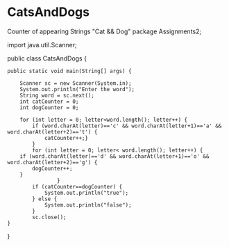 # CatsAndDogs
Counter of appearing Strings "Cat &amp;&amp; Dog"
package Assignments2;

import java.util.Scanner;

public class CatsAndDogs {

	public static void main(String[] args) {
		
		Scanner sc = new Scanner(System.in);
        System.out.println("Enter the word");
		String word = sc.next();
		int catCounter = 0;
		int dogCounter = 0;
		
		for (int letter = 0; letter<word.length(); letter++) {
			if (word.charAt(letter)=='c' && word.charAt(letter+1)=='a' && word.charAt(letter+2)=='t') {
				catCounter++;}
			}
			for (int letter = 0; letter< word.length(); letter++) {
		if (word.charAt(letter)=='d' && word.charAt(letter+1)=='o' && word.charAt(letter+2)=='g') {
			dogCounter++;
		}
					} 
			if (catCounter==dogCounter) {
				System.out.println("true");
			} else {
				System.out.println("false");
			}
			sc.close();
	}

}
